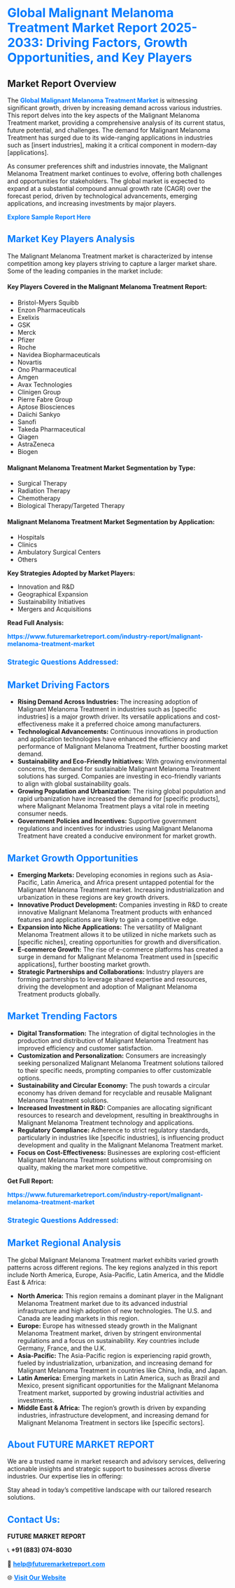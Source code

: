 <h1 style="color: #007BFF;">Global Malignant Melanoma Treatment Market Report 2025-2033: Driving Factors, Growth Opportunities, and Key Players</h1>

<section id="overview">
<h2>Market Report Overview</h2>
<p>The <a href="https://www.futuremarketreport.com/industry-report/malignant-melanoma-treatment-market" style="color: #007BFF; text-decoration: none;"><strong>Global Malignant Melanoma Treatment Market</strong></a> is witnessing significant growth, driven by increasing demand across various industries. This report delves into the key aspects of the Malignant Melanoma Treatment market, providing a comprehensive analysis of its current status, future potential, and challenges. The demand for Malignant Melanoma Treatment has surged due to its wide-ranging applications in industries such as [insert industries], making it a critical component in modern-day [applications].</p>
<p>As consumer preferences shift and industries innovate, the Malignant Melanoma Treatment market continues to evolve, offering both challenges and opportunities for stakeholders. The global market is expected to expand at a substantial compound annual growth rate (CAGR) over the forecast period, driven by technological advancements, emerging applications, and increasing investments by major players.</p>
</section>

<section id="overview">
<p><a href="https://www.futuremarketreport.com/request-sample/reportId=27795" style="color: #007BFF; text-decoration: none;"><strong>Explore Sample Report Here</strong></a></p>
</section>

<section id="key-players">
<h2 style="color: #007BFF;">Market Key Players Analysis</h2>
<p>The Malignant Melanoma Treatment market is characterized by intense competition among key players striving to capture a larger market share. Some of the leading companies in the market include:</p>
<h4>Key Players Covered in the Malignant Melanoma Treatment Report:</h4>
<ul><li>Bristol-Myers Squibb</li><li>Enzon Pharmaceuticals</li><li>Exelixis</li><li>GSK</li><li>Merck</li><li>Pfizer</li><li>Roche</li><li>Navidea Biopharmaceuticals</li><li>Novartis</li><li>Ono Pharmaceutical</li><li>Amgen</li><li>Avax Technologies</li><li>Clinigen Group</li><li>Pierre Fabre Group</li><li>Aptose Biosciences</li><li>Daiichi Sankyo</li><li>Sanofi</li><li>Takeda Pharmaceutical</li><li>Qiagen</li><li>AstraZeneca</li><li>Biogen</li></ul>
<h4>Malignant Melanoma Treatment Market Segmentation by Type:</h4>
<ul><li>Surgical Therapy</li><li>Radiation Therapy</li><li>Chemotherapy</li><li>Biological Therapy/Targeted Therapy</li></ul>

<h4>Malignant Melanoma Treatment Market Segmentation by Application:</h4>
<ul><li>Hospitals</li><li>Clinics</li><li>Ambulatory Surgical Centers</li><li>Others</li></ul>
<p><strong>Key Strategies Adopted by Market Players:</strong></p>
<ul>
<li>Innovation and R&D</li>
<li>Geographical Expansion</li>
<li>Sustainability Initiatives</li>
<li>Mergers and Acquisitions</li>
</ul>
</section>

<section>
<p><strong>Read Full Analysis: </strong></p><a href="https://www.futuremarketreport.com/industry-report/malignant-melanoma-treatment-market" style="color: #007BFF; text-decoration: none;"><strong>https://www.futuremarketreport.com/industry-report/malignant-melanoma-treatment-market</strong></a>
<h3 style="color: #007BFF;">Strategic Questions Addressed:</h3>
</section>

<section id="driving-factors">
<h2 style="color: #007BFF;">Market Driving Factors</h2>
<ul>
<li><strong>Rising Demand Across Industries:</strong> The increasing adoption of Malignant Melanoma Treatment in industries such as [specific industries] is a major growth driver. Its versatile applications and cost-effectiveness make it a preferred choice among manufacturers.</li>
<li><strong>Technological Advancements:</strong> Continuous innovations in production and application technologies have enhanced the efficiency and performance of Malignant Melanoma Treatment, further boosting market demand.</li>
<li><strong>Sustainability and Eco-Friendly Initiatives:</strong> With growing environmental concerns, the demand for sustainable Malignant Melanoma Treatment solutions has surged. Companies are investing in eco-friendly variants to align with global sustainability goals.</li>
<li><strong>Growing Population and Urbanization:</strong> The rising global population and rapid urbanization have increased the demand for [specific products], where Malignant Melanoma Treatment plays a vital role in meeting consumer needs.</li>
<li><strong>Government Policies and Incentives:</strong> Supportive government regulations and incentives for industries using Malignant Melanoma Treatment have created a conducive environment for market growth.</li>
</ul>
</section>

<section id="growth-opportunities">
<h2 style="color: #007BFF;">Market Growth Opportunities</h2>
<ul>
<li><strong>Emerging Markets:</strong> Developing economies in regions such as Asia-Pacific, Latin America, and Africa present untapped potential for the Malignant Melanoma Treatment market. Increasing industrialization and urbanization in these regions are key growth drivers.</li>
<li><strong>Innovative Product Development:</strong> Companies investing in R&D to create innovative Malignant Melanoma Treatment products with enhanced features and applications are likely to gain a competitive edge.</li>
<li><strong>Expansion into Niche Applications:</strong> The versatility of Malignant Melanoma Treatment allows it to be utilized in niche markets such as [specific niches], creating opportunities for growth and diversification.</li>
<li><strong>E-commerce Growth:</strong> The rise of e-commerce platforms has created a surge in demand for Malignant Melanoma Treatment used in [specific applications], further boosting market growth.</li>
<li><strong>Strategic Partnerships and Collaborations:</strong> Industry players are forming partnerships to leverage shared expertise and resources, driving the development and adoption of Malignant Melanoma Treatment products globally.</li>
</ul>
</section>

<section id="trending-factors">
<h2 style="color: #007BFF;">Market Trending Factors</h2>
<ul>
<li><strong>Digital Transformation:</strong> The integration of digital technologies in the production and distribution of Malignant Melanoma Treatment has improved efficiency and customer satisfaction.</li>
<li><strong>Customization and Personalization:</strong> Consumers are increasingly seeking personalized Malignant Melanoma Treatment solutions tailored to their specific needs, prompting companies to offer customizable options.</li>
<li><strong>Sustainability and Circular Economy:</strong> The push towards a circular economy has driven demand for recyclable and reusable Malignant Melanoma Treatment solutions.</li>
<li><strong>Increased Investment in R&D:</strong> Companies are allocating significant resources to research and development, resulting in breakthroughs in Malignant Melanoma Treatment technology and applications.</li>
<li><strong>Regulatory Compliance:</strong> Adherence to strict regulatory standards, particularly in industries like [specific industries], is influencing product development and quality in the Malignant Melanoma Treatment market.</li>
<li><strong>Focus on Cost-Effectiveness:</strong> Businesses are exploring cost-efficient Malignant Melanoma Treatment solutions without compromising on quality, making the market more competitive.</li>
</ul>
</section>

<section>
<p><strong>Get Full Report: </strong></p><a href="https://www.futuremarketreport.com/industry-report/malignant-melanoma-treatment-market" style="color: #007BFF; text-decoration: none;"><strong>https://www.futuremarketreport.com/industry-report/malignant-melanoma-treatment-market</strong></a>
<h3 style="color: #007BFF;">Strategic Questions Addressed:</h3>
</section>


<section id="regional-analysis">
<h2 style="color: #007BFF;">Market Regional Analysis</h2>
<p>The global Malignant Melanoma Treatment market exhibits varied growth patterns across different regions. The key regions analyzed in this report include North America, Europe, Asia-Pacific, Latin America, and the Middle East & Africa:</p>
<ul>
<li><strong>North America:</strong> This region remains a dominant player in the Malignant Melanoma Treatment market due to its advanced industrial infrastructure and high adoption of new technologies. The U.S. and Canada are leading markets in this region.</li>
<li><strong>Europe:</strong> Europe has witnessed steady growth in the Malignant Melanoma Treatment market, driven by stringent environmental regulations and a focus on sustainability. Key countries include Germany, France, and the U.K.</li>
<li><strong>Asia-Pacific:</strong> The Asia-Pacific region is experiencing rapid growth, fueled by industrialization, urbanization, and increasing demand for Malignant Melanoma Treatment in countries like China, India, and Japan.</li>
<li><strong>Latin America:</strong> Emerging markets in Latin America, such as Brazil and Mexico, present significant opportunities for the Malignant Melanoma Treatment market, supported by growing industrial activities and investments.</li>
<li><strong>Middle East & Africa:</strong> The region’s growth is driven by expanding industries, infrastructure development, and increasing demand for Malignant Melanoma Treatment in sectors like [specific sectors].</li>
</ul>
</section>

<footer>
<h2 style="color: #007BFF;">About FUTURE MARKET REPORT</h2>
<p>We are a trusted name in market research and advisory services, delivering actionable insights and strategic support to businesses across diverse industries. Our expertise lies in offering:</p>

<p>Stay ahead in today’s competitive landscape with our tailored research solutions.</p>

<h2 style="color: #007BFF;">Contact Us:</h2>
<p><strong>FUTURE MARKET REPORT</strong></p>
<p>📞 <strong>+91 (883) 074-8030</strong></p>
<p>📧 <strong><a href="mailto:help@futuremarketreport.com" style="color: #007BFF;">help@futuremarketreport.com</a></strong></p>
<p>🌐 <strong><a href="https://www.futuremarketreport.com/" style="color: #007BFF;">Visit Our Website</a></strong></p>
</footer>